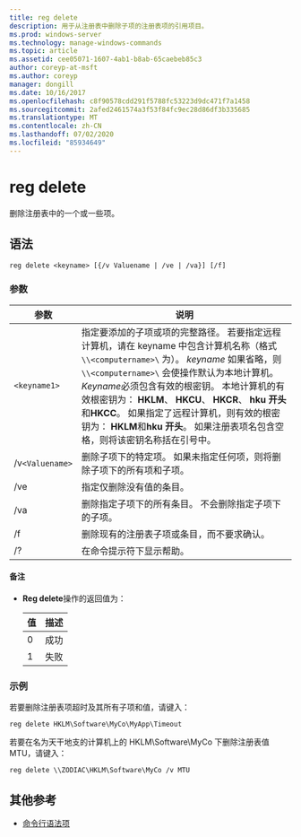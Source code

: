 ```yaml
---
title: reg delete
description: 用于从注册表中删除子项的注册表项的引用项目。
ms.prod: windows-server
ms.technology: manage-windows-commands
ms.topic: article
ms.assetid: cee05071-1607-4ab1-b8ab-65caebeb85c3
author: coreyp-at-msft
ms.author: coreyp
manager: dongill
ms.date: 10/16/2017
ms.openlocfilehash: c8f90578cdd291f5788fc53223d9dc471f7a1458
ms.sourcegitcommit: 2afed2461574a3f53f84fc9ec28d86df3b335685
ms.translationtype: MT
ms.contentlocale: zh-CN
ms.lasthandoff: 07/02/2020
ms.locfileid: "85934649"
---
```

# <a name="reg-delete"></a>reg delete

删除注册表中的一个或一些项。

## <a name="syntax"></a>语法

```
reg delete <keyname> [{/v Valuename | /ve | /va}] [/f]
```

### <a name="parameters"></a>参数

| 参数 | 说明 |
|--|--|
| `<keyname1>` | 指定要添加的子项或项的完整路径。 若要指定远程计算机，请在 keyname 中包含计算机名称（格式 `\\<computername>\` 为）。 *keyname* 如果省略，则 `\\<computername>\` 会使操作默认为本地计算机。 *Keyname*必须包含有效的根密钥。 本地计算机的有效根密钥为： **HKLM**、 **HKCU**、 **HKCR**、 **hku 开头**和**HKCC**。 如果指定了远程计算机，则有效的根密钥为： **HKLM**和**hku 开头**。 如果注册表项名包含空格，则将该密钥名称括在引号中。 |
| /v`<Valuename>` | 删除子项下的特定项。 如果未指定任何项，则将删除子项下的所有项和子项。 |
| /ve | 指定仅删除没有值的条目。 |
| /va | 删除指定子项下的所有条目。 不会删除指定子项下的子项。 |
| /f | 删除现有的注册表子项或条目，而不要求确认。 |
| /? | 在命令提示符下显示帮助。 |

#### <a name="remarks"></a>备注

- **Reg delete**操作的返回值为：

    | 值 | 描述 |
    |--|--|
    | 0 | 成功 |
    | 1 | 失败 |

### <a name="examples"></a>示例

若要删除注册表项超时及其所有子项和值，请键入：

```
reg delete HKLM\Software\MyCo\MyApp\Timeout
```

若要在名为天干地支的计算机上的 HKLM\Software\MyCo 下删除注册表值 MTU，请键入：

```
reg delete \\ZODIAC\HKLM\Software\MyCo /v MTU
```

## <a name="additional-references"></a>其他参考

- [命令行语法项](command-line-syntax-key.md)
